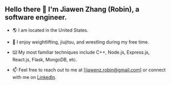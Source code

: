 ## Hello there 👋 I'm Jiawen Zhang (Robin), a software engineer.

- 🌎 I am located in the United States.

- 🌟 I enjoy weightlifting, jiujitsu, and wrestling during my free time.

- ⌨️ My most familiar techniques include C++, Node.js, Express.js, React.js, Flask, MongoDB, etc.

- 📫 Feel free to reach out to me at [jiawenz.robin@gmail.com] or connect with me on [LinkedIn](https://www.linkedin.com/in/jiawenz-robin/).
